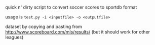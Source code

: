 quick n' dirty script to convert soccer scores to sportdb format

usage is `test.py -i <inputfile> -o <outputfile>`

dataset by copying and pasting from http://www.scoreboard.com/mls/results/ (but it should work for other leagues)